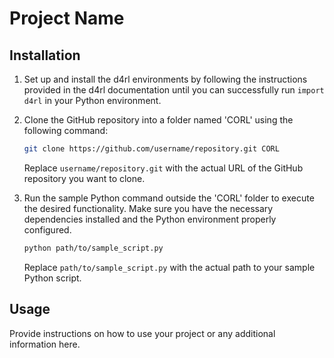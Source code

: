 # Project Name

## Installation

1. Set up and install the d4rl environments by following the instructions provided in the d4rl documentation until you can successfully run `import d4rl` in your Python environment.

2. Clone the GitHub repository into a folder named 'CORL' using the following command:

    ```bash
    git clone https://github.com/username/repository.git CORL
    ```

    Replace `username/repository.git` with the actual URL of the GitHub repository you want to clone.

3. Run the sample Python command outside the 'CORL' folder to execute the desired functionality. Make sure you have the necessary dependencies installed and the Python environment properly configured.

    ```bash
    python path/to/sample_script.py
    ```

    Replace `path/to/sample_script.py` with the actual path to your sample Python script.

## Usage

Provide instructions on how to use your project or any additional information here.
